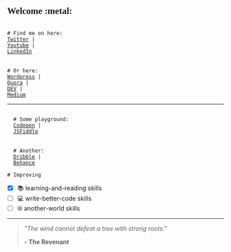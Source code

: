 <h2 style="font-family:Consolas;align:center;">Welcome :metal: </h2>



<code>
# Find me on here:
<a target="_blank" href="http://www.twitter.com/gema_naranyala">Twitter</a> | 
<a target="_blank" href="http://www.youtube.com">Youtube</a> | 
<a target="_blank" href="http://www.linkedin.com">LinkedIn</a>
</code>
<br>
<code>
# Or here: 
<a target="_blank" href="http://www.wordpress.com">Wordpress</a> | 
<a target="_blank" href="http://www.quora.com">Quora</a> | 
<a target="_blank" href="http://www.dev.to">DEV</a> | 
<a target="_blank" href="http://www.medium.com">Medium</a>
</code>
<hr>
<code>
  # Some playground: 
  <a target="_blank" href="https://codepen.io/naranyala">Codepen</a> | 
  <a target="_blank" href="https://jsfiddle.net/user/naranyala">JSFiddle</a>
</code>
<br>
<code>
  # Another: 
  <a target="_blank" href="https://dribbble.com/naranyala">Dribble</a> | 
  <a target="_blank" href="https://www.behance.net/fudzermifthak">Behance</a>
</code>

<code># Improving</code>
- [x] :books: learning-and-reading skills
- [ ] :computer: write-better-code skills
- [ ] :globe_with_meridians: another-world skills

<hr>

<blockquote>
<i>"The wind cannot defeat a tree with strong roots."</i><br>

<b>- The Revenant</b>
</blockquote>

<!--
<code># I write code with nano on a mobile device with Termux</code>
<br>
<code># I improved my code with Github Desktop too</code>
This is awesome for beginner like me
<code># And lastly we also review our code on Github Site</code>
-->

